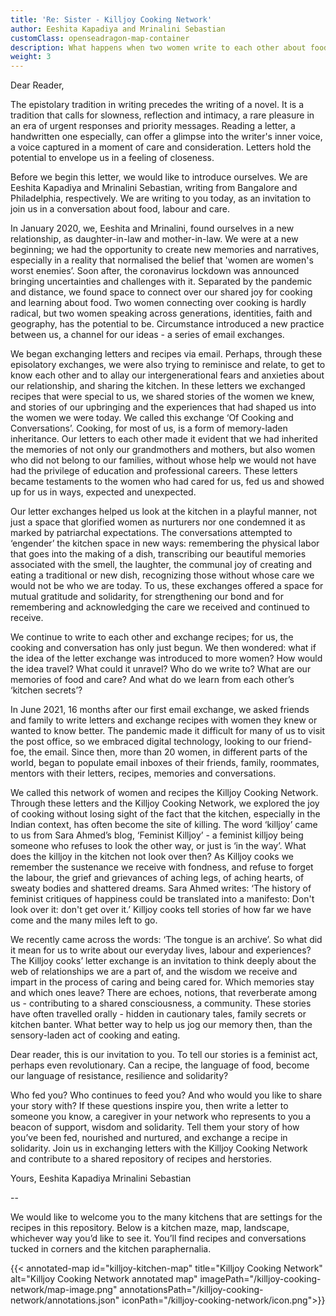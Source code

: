 ```yaml
---
title: 'Re: Sister - Killjoy Cooking Network'
author: Eeshita Kapadiya and Mrinalini Sebastian
customClass: openseadragon-map-container
description: What happens when two women write to each other about food?
weight: 3
---
```


Dear Reader,

The epistolary tradition in writing precedes the writing of a novel. It is a tradition that calls for slowness, reflection and intimacy, a rare pleasure in an era of urgent responses and priority messages. Reading a letter, a handwritten one especially, can offer a glimpse into the writer's inner voice, a voice captured in a moment of care and consideration. Letters hold the potential to envelope us in a feeling of closeness.

Before we begin this letter, we would like to introduce ourselves. We are Eeshita Kapadiya and Mrinalini Sebastian, writing from Bangalore and Philadelphia, respectively. We are writing to you today, as an invitation to join us in a conversation about food, labour and care.

In January 2020, we, Eeshita and Mrinalini, found ourselves in a new relationship, as daughter-in-law and mother-in-law. We were at a new beginning; we had the opportunity to create new memories and narratives, especially in a reality that normalised the belief that 'women are women's worst enemies’. Soon after, the coronavirus lockdown was announced bringing uncertainties and challenges with it. Separated by the pandemic and distance, we found space to connect over our shared joy for cooking and learning about food. Two women connecting over cooking is hardly radical, but two women speaking across generations, identities, faith and geography, has the potential to be. Circumstance introduced a new practice between us, a channel for our ideas - a series of email exchanges.

We began exchanging letters and recipes via email. Perhaps, through these episolatory exchanges, we were also trying to reminisce and relate, to get to know each other and to allay our intergenerational fears and anxieties about our relationship, and sharing the kitchen. In these letters we exchanged recipes that were special to us, we shared stories of the women we knew, and stories of our upbringing and the experiences that had shaped us into the women we were today. We called this exchange ‘Of Cooking and Conversations’. Cooking, for most of us, is a form of memory-laden inheritance. Our letters to each other made it evident that we had inherited the memories of not only our grandmothers and mothers, but also women who did not belong to our families, without whose help we would not have had the privilege of education and professional careers. These letters became testaments to the women who had cared for us, fed us and showed up for us in ways, expected and unexpected.

Our letter exchanges helped us look at the kitchen in a playful manner, not just a space that glorified women as nurturers nor one condemned it as marked by patriarchal expectations. The conversations attempted to ‘engender’ the kitchen space in new ways: remembering the physical labor that goes into the making of a dish, transcribing our beautiful memories associated with the smell, the laughter, the communal joy of creating and eating a traditional or new dish, recognizing those without whose care we would not be who we are today. To us, these exchanges offered a space for mutual gratitude and solidarity, for strengthening our bond and for remembering and acknowledging the care we received and continued to receive.

We continue to write to each other and exchange recipes; for us, the cooking and conversation has only just begun.
We then wondered: what if the idea of the letter exchange was introduced to more women? How would the idea travel? What could it unravel? Who do we write to? What are our memories of food and care? And what do we learn from each other’s ‘kitchen secrets’?

In June 2021, 16 months after our first email exchange, we asked friends and family to write letters and exchange recipes with women they knew or wanted to know better. The pandemic made it difficult for many of us to visit the post office, so we embraced digital technology, looking to our friend-foe, the email. Since then, more than 20 women, in different parts of the world, began to populate email inboxes of their friends, family, roommates, mentors with their letters, recipes, memories and conversations.

We called this network of women and recipes the Killjoy Cooking Network. Through these letters and the Killjoy Cooking Network, we explored the joy of cooking without losing sight of the fact that the kitchen, especially in the Indian context, has often become the site of killing. The word ‘killjoy’ came to us from Sara Ahmed’s blog, ‘Feminist Killjoy’ - a feminist killjoy being someone who refuses to look the other way, or just is ‘in the way’. What does the killjoy in the kitchen not look over then? As Killjoy cooks we remember the sustenance we receive with fondness, and refuse to forget the labour, the grief and grievances of aching legs, of aching hearts, of sweaty bodies and shattered dreams. Sara Ahmed writes: ‘The history of feminist critiques of happiness could be translated into a manifesto: Don't look over it: don't get over it.’ Killjoy cooks tell stories of how far we have come and the many miles left to go.

We recently came across the words: ‘The tongue is an archive’. So what did it mean for us to write about our everyday lives, labour and experiences? The Killjoy cooks’ letter exchange is an invitation to think deeply about the web of relationships we are a part of, and the wisdom we receive and impart in the process of caring and being cared for. Which memories stay and which ones leave? There are echoes, notions, that reverberate among us - contributing to a shared consciousness, a community. These stories have often travelled orally - hidden in cautionary tales, family secrets or kitchen banter. What better way to help us jog our memory then, than the sensory-laden act of cooking and eating.

Dear reader, this is our invitation to you.
To tell our stories is a feminist act, perhaps even revolutionary.
Can a recipe, the language of food, become our language of resistance, resilience and solidarity?

Who fed you? Who continues to feed you? And who would you like to share your story with?
If these questions inspire you, then write a letter to someone you know, a caregiver in your network who represents to you a beacon of support, wisdom and solidarity. Tell them your story of how you’ve been fed, nourished and nurtured, and exchange a recipe in solidarity. Join us in exchanging letters with the Killjoy Cooking Network and contribute to a shared repository of recipes and herstories.

Yours,
Eeshita Kapadiya
Mrinalini Sebastian

--

We would like to welcome you to the many kitchens that are settings for the recipes in this repository. Below is a kitchen maze, map, landscape, whichever way you’d like to see it. You’ll find recipes and conversations tucked in corners and the kitchen paraphernalia.

{{< annotated-map id="killjoy-kitchen-map" title="Killjoy Cooking Network" alt="Killjoy Cooking Network annotated map" imagePath="/killjoy-cooking-network/map-image.png" annotationsPath="/killjoy-cooking-network/annotations.json" iconPath="/killjoy-cooking-network/icon.png">}}
